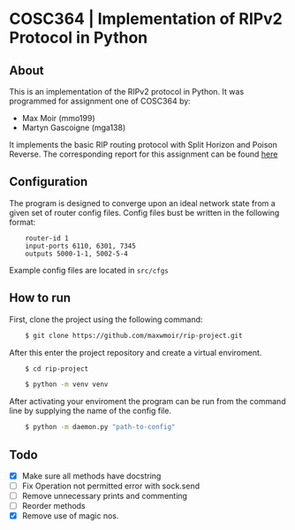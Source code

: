 # COSC364 | Implementation of RIPv2 Protocol in Python

## About
This is an implementation of the RIPv2 protocol in Python. It was programmed for assignment one of COSC364 by:
- Max Moir (mmo199)
- Martyn Gascoigne (mga138)

It implements the basic RIP routing protocol with Split Horizon and Poison Reverse. The corresponding report for this assignment can be found [here](https://docs.google.com/document/d/10RFQYFbunvFVc-qG-XOu6w017vL2BolW4NwpVfRP8Wg/edit?tab=t.0#heading=h.8vi7o980eq7y)

## Configuration
The program is designed to converge upon an ideal network state from a given set of router config files. Config files bust be written in the following format:
```text
    router-id 1
    input-ports 6110, 6301, 7345
    outputs 5000-1-1, 5002-5-4
```

Example config files are located in `src/cfgs`

## How to run
First, clone the project using the following command:
```bash
    $ git clone https://github.com/maxwmoir/rip-project.git
```
After this enter the project repository and create a virtual enviroment.

```bash
    $ cd rip-project

    $ python -m venv venv 
```
After activating your enviroment the program can be run from the command line by supplying the name of the config file.

```bash
    $ python -m daemon.py "path-to-config" 
```

## Todo
- [x] Make sure all methods have docstring
- [ ] Fix Operation not permitted error with sock.send
- [ ] Remove unnecessary prints and commenting
- [ ] Reorder methods
- [x] Remove use of magic nos.
